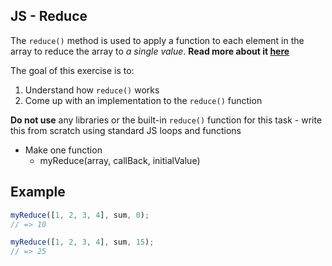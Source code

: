 ## JS - Reduce

The `reduce()` method is used to apply a function to each element in the array to reduce the array to *a single value*. **Read more about it [here](https://developer.mozilla.org/en-US/docs/Web/JavaScript/Reference/Global_Objects/Array/reduce)**


The goal of this exercise is to:
1. Understand how `reduce()` works
2. Come up with an implementation to the `reduce()` function

**Do not use** any libraries or the built-in `reduce()` function for this task - write this from scratch using standard JS loops and functions

- Make one function
  - myReduce(array, callBack, initialValue)

## Example

```js
myReduce([1, 2, 3, 4], sum, 0);
// => 10

myReduce([1, 2, 3, 4], sum, 15);
// => 25
```